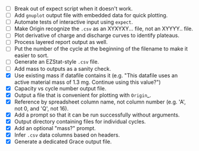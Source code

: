- [ ] Break out of expect script when it doesn't work.
- [ ] Add `gnuplot` output file with embedded data for quick plotting.
- [ ] Automate tests of interactive input using `expect`.
- [ ] Make Origin recognize the `.csv` as an XYXYXY... file, not an XYYYY.. file.
- [ ] Plot derivative of charge and discharge curves to identify plateaus.
- [ ] Process layered report output as well.
- [ ] Put the number of the cycle at the beginning of the filename to make it easier to sort.
- [ ] Generate an EZStat-style `.csv` file.
- [ ] Add mass to outputs as a sanity check.
- [x] Use existing mass if datafile contains it (e.g. "This datafile uses an active material mass of 1.3 mg. Continue using this value?")
- [x] Capacity vs cycle number output file.
- [x] Output a file that is convenient for plotting with `Origin`_.
- [x] Reference by spreadsheet column name, not column number (e.g. 'A', not 0, and 'Q', not 16).
- [x] Add a prompt so that it can be run successfully without arguments.
- [x] Output directory containing files for individual cycles.
- [x] Add an optional "mass?" prompt.
- [x] Infer `.csv` data columns based on headers.
- [x] Generate a dedicated Grace output file.
